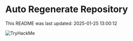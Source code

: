 # Auto Regenerate Repository

This README was last updated: 2025-01-25 13:00:12

 ![TryHackMe](https://tryhackme.com/badge/533634)
